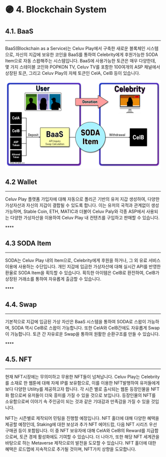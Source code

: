 # 🟣 4. Blockchain System

## **4.1. BaaS**

***

BaaS(Blockchain as a Service)는 Celuv Play에서 구축한 새로운 블록체인 시스템으로, 자신의 지갑에 보유한 코인을 BaaS를 통하여 Celebrity에게 후원가능한 SODA Item으로 자동 스왑해주는 시스템입니다. BaaS에 사용가능한 토큰은 매우 다양한데, 몇 가지 스테이블 코인와 POPKON TV, Celuv TV를 포함한 100여개의 ASP 채널에서 상장된 토큰, 그리고 Celuv Play의 자체 토큰인 CelA, CelB 등이 있습니다.

![](../.gitbook/assets/image.png)

## **4.2 Wallet**

***

Celuv Play 플랫폼 가입자에 대해 자동으로 폴리곤 기반의 유저 지갑 생성하여, 다양한 가상자산과 자신의 지갑이 결합될 수 있도록 합니다. 이는 유저의 국적과 관계없이 생성 가능하며, Stable Coin, ETH, MATIC과 더불어 Celuv Paly와 각종 ASP에서 사용되는 다양한 가상자산을 이용하여 Celuv Play 내 컨텐츠를 구입하고 판매할 수 있습니다.

\*\*\*\*

## **4.3 SODA Item**

***

SODA는 Celuv Play 내의 Item으로, Celebrity에게 후원을 하거나, 그 외 유료 서비스 이용에 사용하는 수단입니다. 개인 지갑에 입금한 가상자산에 대해 실시간 API를 반영한 환율로 SODA Item을 획득할 수 있습니다. 획득한 아이템은 CelB로 환전하여, CelB가 상장된 거래소를 통하여 자유롭게 출금할 수 있습니다.

\*\*\*\*

## **4.4. Swap**

***

기본적으로 지갑에 입금된 가상 자산은 BaaS 시스템을 통하여 SODA로 스왑이 가능하며, SODA 역시 CelB로 스왑이 가능합니다. 또한 CelA와 CelB간에도 자유롭게 Swap이 가능합니다. 토큰 간 자유로운 Swap을 통하여 원활한 순환구조를 만들 수 있습니다.

\*\*\*\*

## **4.5. NFT**

***

현재 NFT시장에는 무의미하고 무용한 NFT들이 넘쳐납니다. Celuv Play는 Celebrity를 소재로 한 웹툰에 대해 자체 IP를 보유함으로, 이를 이용한 NFT발행하여 유저들에게 보다 다양한 Utility를 제공하고자 합니다. 각 시즌 별로 출시되는 웹툰 등장인물을 NFT화 함으로써 유저들이 더욱 흥미를 가질 수 있을 것으로 보입니다. 등장인물의 NFT를 소유함으로써 이야기 속 주인공이 되는 것과 같은 기대감과 만족감을 가질 수 있을 것입니다.

NFT는 시즌별로 제작되어 민팅을 진행할 예정입니다. NFT 홀더에 대해 다양한 혜택을 제공할 예정인데, Staking에 대한 보상과 추가 NFT 에어드랍, 다음 NFT 시리즈 우선 구매권 등이 포함됩니다. 이 중 NFT 보유자에 대해 CelA와 CelB의 Reward를 지급함으로써, 토큰 경제 활성화에도 기여할 수 있습니다. 더 나아가, 또한 해당 NFT 세계관을 바탕으로 하는 Metaverse 제작으로의 발전을 도모할 수 있습니다. NFT 홀더에 대한 혜택은 로드맵에 지속적으로 추가될 것이며, NFT가치 상향을 도모합니다.
